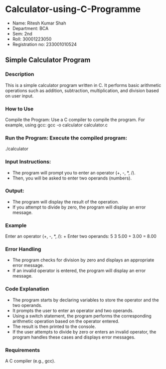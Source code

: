 # Calculator-using-C-Programme
- Name: Ritesh Kumar Shah
- Department: BCA
- Sem: 2nd
- Roll: 30001223050
- Registration no: 233001010524

## Simple Calculator Program
### Description
This is a simple calculator program written in C. It performs basic arithmetic operations such as addition, subtraction, multiplication, and division based on user input.

### How to Use
Compile the Program: Use a C compiler to compile the program. For example, using gcc:
gcc -o calculator calculator.c

### Run the Program: Execute the compiled program:
./calculator

### Input Instructions:
- The program will prompt you to enter an operator (+, -, *, /).
- Then, you will be asked to enter two operands (numbers).
### Output:
- The program will display the result of the operation.
- If you attempt to divide by zero, the program will display an error message.
### Example
Enter an operator (+, -, *, /): +
Enter two operands: 5 3
5.00 + 3.00 = 8.00

### Error Handling
- The program checks for division by zero and displays an appropriate error message.
- If an invalid operator is entered, the program will display an error message.
### Code Explanation
- The program starts by declaring variables to store the operator and the two operands.
- It prompts the user to enter an operator and two operands.
- Using a switch statement, the program performs the corresponding arithmetic operation based on the operator entered.
- The result is then printed to the console.
- If the user attempts to divide by zero or enters an invalid operator, the program handles these cases and displays error messages.
### Requirements
A C compiler (e.g., gcc).
